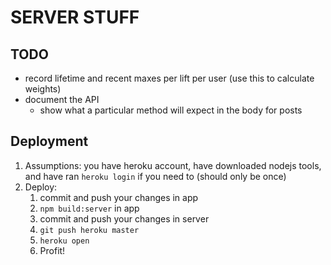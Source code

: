 # SERVER STUFF

## TODO

* record lifetime and recent maxes per lift per user (use this to calculate weights)
* document the API
  * show what a particular method will expect in the body for posts

## Deployment

1. Assumptions: you have heroku account, have downloaded nodejs tools, and have ran `heroku login` if you need to (should only be once)
2. Deploy:
    1. commit and push your changes in app
    2. `npm build:server` in app
    3. commit and push your changes in server
    4. `git push heroku master`
    5. `heroku open`
    6. Profit!